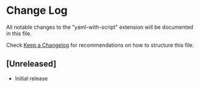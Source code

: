 # Change Log

All notable changes to the "yaml-with-script" extension will be documented in this file.

Check [Keep a Changelog](http://keepachangelog.com/) for recommendations on how to structure this file.

## [Unreleased]

- Initial release